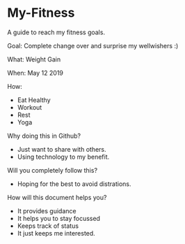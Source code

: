 # My-Fitness
A guide to reach my fitness goals.

Goal: Complete change over and surprise my wellwishers :)

What: Weight Gain

When: May 12 2019 

How:
  - Eat Healthy
  - Workout
  - Rest
  - Yoga

Why doing this in Github?
- Just want to share with others.
- Using technology to my benefit.

Will you completely follow this?
- Hoping for the best to avoid distrations.

How will this document helps you?
- It provides guidance
- It helps you to stay focussed
- Keeps track of status
- It just keeps me interested. 
